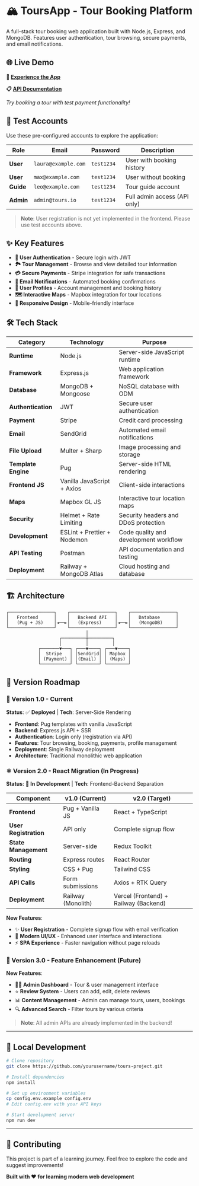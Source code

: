 # 🏔️ ToursApp - Tour Booking Platform

A full-stack tour booking web application built with Node.js, Express, and MongoDB. Features user authentication, tour browsing, secure payments, and email notifications.

## 🌐 Live Demo

**🚀 [Experience the App](https://toursapp-production.up.railway.app/)**

**📋 [API Documentation](https://documenter.getpostman.com/view/46845096/2sB3B8st5d)**

*Try booking a tour with test payment functionality!*

## 🧪 Test Accounts

Use these pre-configured accounts to explore the application:

| Role | Email | Password | Description |
|------|-------|----------|-------------|
| **User** | `laura@example.com` | `test1234` | User with booking history |
| **User** | `max@example.com` | `test1234` | User without booking |
| **Guide** | `leo@example.com` | `test1234` | Tour guide account |
| **Admin** | `admin@tours.io` | `test1234` | Full admin access (API only) |

> **Note**: User registration is not yet implemented in the frontend. Please use test accounts above.

## ✨ Key Features

- **🔐 User Authentication** - Secure login with JWT
- **🏞️ Tour Management** - Browse and view detailed tour information
- **💳 Secure Payments** - Stripe integration for safe transactions
- **📧 Email Notifications** - Automated booking confirmations
- **👤 User Profiles** - Account management and booking history
- **🗺️ Interactive Maps** - Mapbox integration for tour locations
- **📱 Responsive Design** - Mobile-friendly interface

## 🛠️ Tech Stack

| Category | Technology | Purpose |
|----------|------------|---------|
| **Runtime** | Node.js | Server-side JavaScript runtime |
| **Framework** | Express.js | Web application framework |
| **Database** | MongoDB + Mongoose | NoSQL database with ODM |
| **Authentication** | JWT | Secure user authentication |
| **Payment** | Stripe | Credit card processing |
| **Email** | SendGrid | Automated email notifications |
| **File Upload** | Multer + Sharp | Image processing and storage |
| **Template Engine** | Pug | Server-side HTML rendering |
| **Frontend JS** | Vanilla JavaScript + Axios | Client-side interactions |
| **Maps** | Mapbox GL JS | Interactive tour location maps |
| **Security** | Helmet + Rate Limiting | Security headers and DDoS protection |
| **Development** | ESLint + Prettier + Nodemon | Code quality and development workflow |
| **API Testing** | Postman | API documentation and testing |
| **Deployment** | Railway + MongoDB Atlas | Cloud hosting and database |

## 🏗️ Architecture

```
┌─────────────────┐    ┌─────────────────┐    ┌─────────────────┐
│   Frontend      │    │   Backend API   │    │   Database      │
│   (Pug + JS)    │◄──►│   (Express)     │◄──►│   (MongoDB)     │
└─────────────────┘    └─────────────────┘    └─────────────────┘
                              │
                    ┌─────────┼─────────┐
                    │         │         │
            ┌───────▼───┐ ┌───▼────┐ ┌───▼────┐
            │  Stripe   │ │SendGrid│ │ Mapbox │
            │ (Payment) │ │(Email) │ │ (Maps) │
            └───────────┘ └────────┘ └────────┘
```

## 🚀 Version Roadmap

### 🎯 Version 1.0 - Current
**Status**: ✅ **Deployed** | **Tech**: Server-Side Rendering

- **Frontend**: Pug templates with vanilla JavaScript
- **Backend**: Express.js API + SSR
- **Authentication**: Login only (registration via API)
- **Features**: Tour browsing, booking, payments, profile management
- **Deployment**: Single Railway deployment
- **Architecture**: Traditional monolithic web application

### ⚛️ Version 2.0 - React Migration (In Progress)
**Status**: 🚧 **In Development** | **Tech**: Frontend-Backend Separation

| Component | v1.0 (Current) | v2.0 (Target) |
|-----------|----------------|---------------|
| **Frontend** | Pug + Vanilla JS | React + TypeScript |
| **User Registration** | API only | Complete signup flow |
| **State Management** | Server-side | Redux Toolkit |
| **Routing** | Express routes | React Router |
| **Styling** | CSS + Pug | Tailwind CSS |
| **API Calls** | Form submissions | Axios + RTK Query |
| **Deployment** | Railway (Monolith) | Vercel (Frontend) + Railway (Backend) |

**New Features**:
- ✨ **User Registration** - Complete signup flow with email verification
- 🎨 **Modern UI/UX** - Enhanced user interface and interactions
- ⚡️ **SPA Experience** - Faster navigation without page reloads


### 🔧 Version 3.0 - Feature Enhancement (Future)
**New Features**:
- 👨‍💼 **Admin Dashboard** - Tour & user management interface
- ⭐ **Review System** - Users can add, edit, delete reviews
- 📊 **Content Management** - Admin can manage tours, users, bookings
- 🔍 **Advanced Search** - Filter tours by various criteria

> **Note**: All admin APIs are already implemented in the backend!

---

## 🔧 Local Development

```bash
# Clone repository
git clone https://github.com/yourusername/tours-project.git

# Install dependencies
npm install

# Set up environment variables
cp config.env.example config.env
# Edit config.env with your API keys

# Start development server
npm run dev
```

---

## 🤝 Contributing

This project is part of a learning journey. Feel free to explore the code and suggest improvements!

**Built with ❤️ for learning modern web development**
